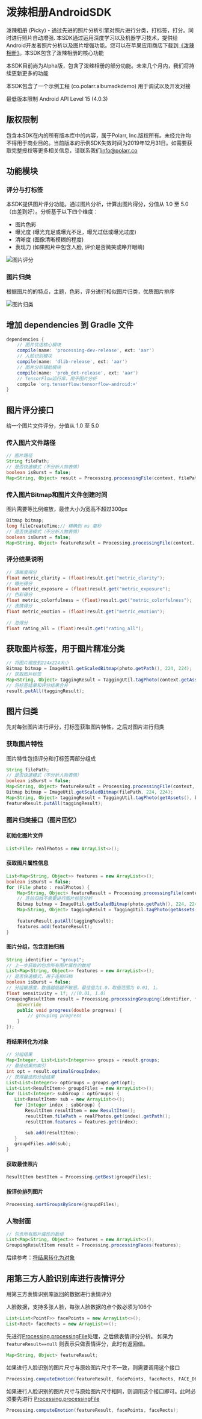 # 泼辣相册AndroidSDK
泼辣相册 (Picky) - 通过先进的照片分析引擎对照片进行分类，打标签，打分。同时进行照片自动增强. 本SDK通过运用深度学习以及机器学习技术，提供给Android开发者照片分析以及图片增强功能。您可以在苹果应用商店下载到[《泼辣相册》](https://itunes.apple.com/cn/app/%E6%B3%BC%E8%BE%A3%E7%9B%B8%E5%86%8C/id1261219573?mt=8)。本SDK包含了泼辣相册的核心功能 

本SDK目前尚为Alpha版，包含了泼辣相册的部分功能。未来几个月内，我们将持续更新更多的功能

本SDK包含了一个示例工程 (co.polarr.albumsdkdemo) 用于调试以及开发对接

最低版本限制 Android API Level 15 (4.0.3)

## 版权限制
包含本SDK在内的所有版本库中的内容，属于Polarr, Inc.版权所有。未经允许均不得用于商业目的。当前版本的示例SDK失效时间为2019年12月31日。如需要获取完整授权等更多相关信息，请联系我们[info@polarr.co](mailto:info@polarr.co)

## 功能模块
### 评分与打标签
本SDK提供图片评分功能。通过图片分析，计算出图片得分，分值从 1.0 至 5.0 （由差到好）。分析基于以下四个维度：
- 图片色彩
- 曝光度 (曝光充足或曝光不足，曝光过低或曝光过度)
- 清晰度 (图像清晰模糊的程度)
- 表现力 (如果照片中包含人脸, 评价是否微笑或睁开眼睛)

![图片评分](https://user-images.githubusercontent.com/5923363/32823120-64b4fc4a-c9a1-11e7-96c8-25514ac92979.png)

### 图片归类
根据图片的的特点，主题，色彩，评分进行相似图片归类，优质图片排序

![图片归类](https://user-images.githubusercontent.com/5923363/32823142-81f5a192-c9a1-11e7-9c72-89a113aaaa62.png)

## 增加 dependencies 到 Gradle 文件
```groovy
dependencies {
    // 图片优选核心模块
    compile(name: 'processing-dev-release', ext: 'aar')
    // 人脸识别模块
    compile(name: 'dlib-release', ext: 'aar')
    // 图片分析辅助模块
    compile(name: 'prob_det-release', ext: 'aar')
    // TensorFlow运行库，用于图片分析
    compile 'org.tensorflow:tensorflow-android:+'
}
```

## 图片评分接口
给一个图片文件评分，分值从 1.0 至 5.0
### 传入图片文件路径
```java
// 图片路径
String filePath;
// 是否快速模式（不分析人物表情）
boolean isBurst = false;
Map<String, Object> result = Processing.processingFile(context, filePath, isBurst);
```
### 传入图片Bitmap和图片文件创建时间
图片需要等比例缩放，最佳大小为宽高不超过300px
```java
Bitmap bitmap;
long fileCreateTime;// 精确到 ms 毫秒
// 是否快速模式（不分析人物表情）
boolean isBurst = false;
Map<String, Object> featureResult = Processing.processingFile(context, bitmap,  fileCreateTime, isBurst);
```
### 评分结果说明
```java
// 清晰度得分
float metric_clarity = (float)result.get("metric_clarity");
// 曝光得分
float metric_exposure = (float)result.get("metric_exposure");
// 色彩得分
float metric_colorfulness = (float)result.get("metric_colorfulness");
// 表情得分
float metric_emotion = (float)result.get("metric_emotion");
  
// 总得分
float rating_all = (float)result.get("rating_all");
```

## 获取图片标签，用于图片精准分类
```java
// 将图片缩放到224x224大小
Bitmap bitmap = ImageUtil.getScaledBitmap(photo.getPath(), 224, 224);
// 获取图片标签
Map<String, Object> taggingResult = TaggingUtil.tagPhoto(context.getAssets(), bitmap);
// 将标签结果和评分结果合并
result.putAll(taggingResult);
```

## 图片归类
先对每张图片进行评分，打标签获取图片特性，之后对图片进行归类
### 获取图片特性
图片特性包括评分和打标签两部分组成
```java
String filePath;
// 是否快速模式（不分析人物表情）
boolean isBurst = false;
Map<String, Object> featureResult = Processing.processingFile(context, filePath. isBurst);
Bitmap bitmap = ImageUtil.getScaledBitmap(filePath, 224, 224);
Map<String, Object> taggingResult = TaggingUtil.tagPhoto(getAssets(), bitmap);
featureResult.putAll(taggingResult);
```
### 图片归类接口（图片回忆）
#### 初始化图片文件
```java
List<File> realPhotos = new ArrayList<>();
```
#### 获取图片属性信息
```java
List<Map<String, Object>> features = new ArrayList<>();
boolean isBurst = false;
for (File photo : realPhotos) {
    Map<String, Object> featureResult = Processing.processingFile(context, photo.getPath(). isBurst);
    // 连拍归档不需要进行图片标签分析
    Bitmap bitmap = ImageUtil.getScaledBitmap(photo.getPath(), 224, 224);
    Map<String, Object> taggingResult = TaggingUtil.tagPhoto(getAssets(), bitmap);
    
    featureResult.putAll(taggingResult);
    features.add(featureResult);
}
```
#### 图片分组，包含连拍归档
```java
String identifier = "group1";
// 上一步获取的包含所有图片属性的数组
List<Map<String, Object>> features = new ArrayList<>();
// 是否快速模式，用于连拍归档
boolean isBurst = false;
// 分组敏感度，数值越低越不敏感。最佳值为1.0，取值范围为 0.01, 1。
float sensitivity = 1f; //(0.01, 1.0)
GroupingResultItem result = Processing.processingGrouping(identifier, features, isBurst, sensitivity, new POGenerateHClusterCallbackFunction() {
    @Override
    public void progress(double progress) {
        // grouping progress
    }
});
 ```
#### 将结果转化为对象
 ```java
// 分组结果
Map<Integer, List<List<Integer>>> groups = result.groups;
// 最佳结果的索引
int opt = result.optimalGroupIndex;
// 获得最佳的分组结果
List<List<Integer>> optGroups = groups.get(opt);
List<List<ResultItem>> groupdFiles = new ArrayList<>();
for (List<Integer> subGroup : optGroups) {
    List<ResultItem> sub = new ArrayList<>();
    for (Integer index : subGroup) {
        ResultItem resultItem = new ResultItem();
        resultItem.filePath = realPhotos.get(index).getPath();
        resultItem.features = features.get(index);

        sub.add(resultItem);
    }
    groupdFiles.add(sub);
}
```
#### 获取最佳照片
```java
ResultItem bestItem = Processing.getBest(groupdFiles);
```
#### 按评价排列图片
```java
Processing.sortGroupsByScore(groupdFiles);
```
### 人物封面
```java
// 包含所有图片属性的数组
List<Map<String, Object>> features = new ArrayList<>();
GroupingResultItem result = Processing.processingFaces(features);
```
后续参考：[将结果转化为对象](#将结果转化为对象)

## 用第三方人脸识别库进行表情评分
用第三方表情识别库返回的数据进行表情评分

人脸数据，支持多张人脸，每张人脸数据的点个数必须为106个
```java
List<List<PointF>> facePoints = new ArrayList<>();
List<Rect> faceRects = new ArrayList<>();
```
先进行[Processing.processingFile](#图片评分接口)处理，之后做表情评分分析。 如果为 `featureResult==null` 则表示只做表情评分，此时有返回值。
```java
Map<String, Object> featureResult;
```
如果进行人脸识别的图片尺寸与原始图片尺寸不一致，则需要调用这个接口
```java
Processing.computeEmotion(featureResult, facePoints, faceRects, FACE_DET_WIDTH, FACE_DET_HEIGHT);
```
如果进行人脸识别的图片尺寸与原始图片尺寸相同，则调用这个接口即可。此时必须要先进行 [Processing.processingFile](#图片评分接口)
```java
Processing.computeEmotion(featureResult, facePoints, faceRects);
```
